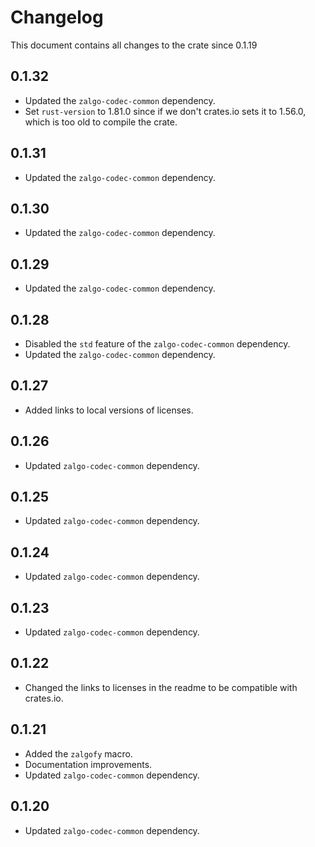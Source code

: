 # Changelog

This document contains all changes to the crate since 0.1.19

## 0.1.32

- Updated the `zalgo-codec-common` dependency.
- Set `rust-version` to 1.81.0 since if we don't crates.io sets it to 1.56.0,
 which is too old to compile the crate.

## 0.1.31

- Updated the `zalgo-codec-common` dependency.

## 0.1.30

- Updated the `zalgo-codec-common` dependency.

## 0.1.29

- Updated the `zalgo-codec-common` dependency.

## 0.1.28

- Disabled the `std` feature of the `zalgo-codec-common` dependency.
- Updated the `zalgo-codec-common` dependency.

## 0.1.27

- Added links to local versions of licenses.

## 0.1.26

- Updated `zalgo-codec-common` dependency.

## 0.1.25

- Updated `zalgo-codec-common` dependency.

## 0.1.24

- Updated `zalgo-codec-common` dependency.

## 0.1.23

- Updated `zalgo-codec-common` dependency.

## 0.1.22

- Changed the links to licenses in the readme to be compatible with crates.io.

## 0.1.21

- Added the `zalgofy` macro.
- Documentation improvements.
- Updated `zalgo-codec-common` dependency.

## 0.1.20

- Updated `zalgo-codec-common` dependency.
